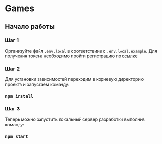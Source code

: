 # Games

## Начало работы

### Шаг 1
Организуйте файл ```.env.local``` в соответствиии с ```.env.local.example```. Для получения токена необходимо пройти регистрацию по [ссылке](https://rapidapi.com/digiwalls/api/free-to-play-games-database)

### Шаг 2
Для установки зависимостей переходим в корневую директорию проекта и запускаем команду:
### `npm install`

### Шаг 3
Теперь можно запустить локальный сервер разработки выполнив команду:
### `npm start`
